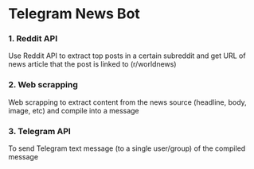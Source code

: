 # Telegram News Bot 

### 1. Reddit API 
Use Reddit API to extract top posts in a certain subreddit and get URL of news article that the post is linked to (r/worldnews)

### 2. Web scrapping 
Web scrapping to extract content from the news source (headline, body, image, etc) and compile into a message 

### 3. Telegram API 
To send Telegram text message (to a single user/group) of the compiled message 
